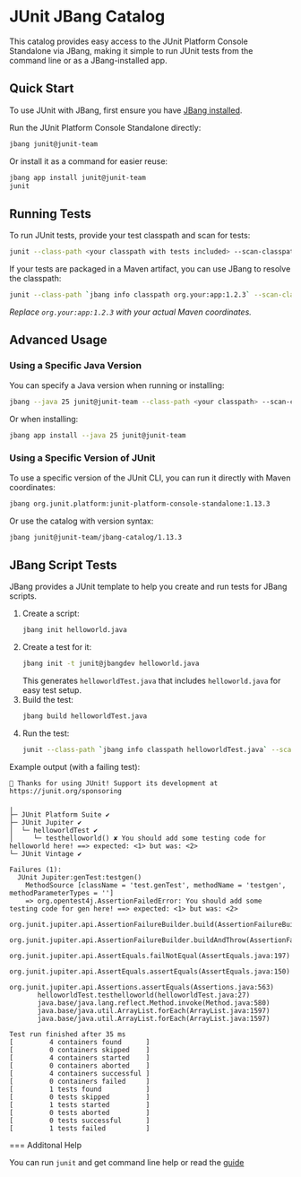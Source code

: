 # JUnit JBang Catalog

This catalog provides easy access to the JUnit Platform Console Standalone via JBang, making it simple to run JUnit tests from the command line or as a JBang-installed app.

## Quick Start

To use JUnit with JBang, first ensure you have [JBang installed](https://www.jbang.dev/download).

Run the JUnit Platform Console Standalone directly:

```sh
jbang junit@junit-team
```

Or install it as a command for easier reuse:

```sh
jbang app install junit@junit-team
junit
```

## Running Tests

To run JUnit tests, provide your test classpath and scan for tests:

```sh
junit --class-path <your classpath with tests included> --scan-classpath
```

If your tests are packaged in a Maven artifact, you can use JBang to resolve the classpath:

```sh
junit --class-path `jbang info classpath org.your:app:1.2.3` --scan-classpath
```
_Replace `org.your:app:1.2.3` with your actual Maven coordinates._

## Advanced Usage

### Using a Specific Java Version

You can specify a Java version when running or installing:

```sh
jbang --java 25 junit@junit-team --class-path <your classpath> --scan-classpath
```

Or when installing:

```sh
jbang app install --java 25 junit@junit-team
```

### Using a Specific Version of JUnit

To use a specific version of the JUnit CLI, you can run it directly with Maven coordinates:

```sh
jbang org.junit.platform:junit-platform-console-standalone:1.13.3
```

Or use the catalog with version syntax:

```sh
jbang junit@junit-team/jbang-catalog/1.13.3
```

## JBang Script Tests

JBang provides a JUnit template to help you create and run tests for JBang scripts.

1. Create a script:
   ```sh
   jbang init helloworld.java
   ```
2. Create a test for it:
   ```sh
   jbang init -t junit@jbangdev helloworld.java
   ```
   This generates `helloworldTest.java` that includes `helloworld.java` for easy test setup.
3. Build the test:
   ```sh
   jbang build helloworldTest.java
   ```
4. Run the test:
   ```sh
   junit --class-path `jbang info classpath helloworldTest.java` --scan-classpath
   ```

Example output (with a failing test):

```
💚 Thanks for using JUnit! Support its development at https://junit.org/sponsoring

╷
├─ JUnit Platform Suite ✔
├─ JUnit Jupiter ✔
│  └─ helloworldTest ✔
│     └─ testhelloworld() ✘ You should add some testing code for helloworld here! ==> expected: <1> but was: <2>
└─ JUnit Vintage ✔

Failures (1):
  JUnit Jupiter:genTest:testgen()
    MethodSource [className = 'test.genTest', methodName = 'testgen', methodParameterTypes = '']
    => org.opentest4j.AssertionFailedError: You should add some testing code for gen here! ==> expected: <1> but was: <2>
       org.junit.jupiter.api.AssertionFailureBuilder.build(AssertionFailureBuilder.java:151)
       org.junit.jupiter.api.AssertionFailureBuilder.buildAndThrow(AssertionFailureBuilder.java:132)
       org.junit.jupiter.api.AssertEquals.failNotEqual(AssertEquals.java:197)
       org.junit.jupiter.api.AssertEquals.assertEquals(AssertEquals.java:150)
       org.junit.jupiter.api.Assertions.assertEquals(Assertions.java:563)
       helloworldTest.testhelloworld(helloworldTest.java:27)
       java.base/java.lang.reflect.Method.invoke(Method.java:580)
       java.base/java.util.ArrayList.forEach(ArrayList.java:1597)
       java.base/java.util.ArrayList.forEach(ArrayList.java:1597)

Test run finished after 35 ms
[         4 containers found      ]
[         0 containers skipped    ]
[         4 containers started    ]
[         0 containers aborted    ]
[         4 containers successful ]
[         0 containers failed     ]
[         1 tests found           ]
[         0 tests skipped         ]
[         1 tests started         ]
[         0 tests aborted         ]
[         0 tests successful      ]
[         1 tests failed          ]
```

=== Additonal Help

You can run `junit` and get command line help or read the [guide](https://docs.junit.org/current/user-guide/#running-tests-console-launcher)
